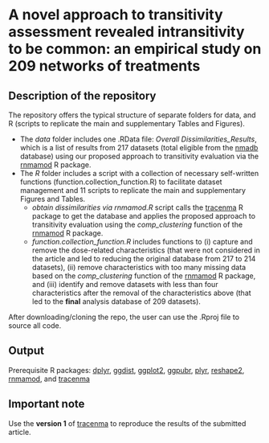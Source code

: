# A novel approach to transitivity assessment revealed intransitivity to be common: an empirical study on 209 networks of treatments

## Description of the repository

The repository offers the typical structure of separate folders for data, and R (scripts to replicate the main and supplementary Tables and Figures).
* The _data_ folder includes one .RData file: _Overall Dissimilarities_Results_, which is a list of results from 217 datasets (total eligible from the [nmadb](https://CRAN.R-project.org/package=nmadb) database) using our proposed approach to transitivity evaluation via the [rnmamod](https://CRAN.R-project.org/package=rnmamod) R package. 
* The _R_ folder includes a script with a collection of necessary self-written functions (function.collection_function.R) to facilitate dataset management and 11 scripts to replicate the main and supplementary Figures and Tables. 
  * _obtain dissimilarities via rnmamod.R_ script calls the [tracenma](https://CRAN.R-project.org/package=tracenma) R package to get the database and applies the proposed approach to transitivity evaluation using the _comp_clustering_ function of the [rnmamod](https://CRAN.R-project.org/package=rnmamod) R package.
  * _function.collection_function.R_ includes functions to (i) capture and remove the
  dose-related characteristics (that were not considered in the article and led to reducing the
  original database from 217 to 214 datasets), (ii) remove characteristics with too many missing
  data based on the _comp_clustering_ function of the [rnmamod](https://CRAN.R-project.org/package=rnmamod) R package, and (iii) identify
  and remove datasets with less than four characteristics after the removal of the
  characteristics above (that led to the __final__ analysis database of 209 datasets).

After downloading/cloning the repo, the user can use the .Rproj file to source all code.

## Output 

Prerequisite R packages: [dplyr](https://CRAN.R-project.org/package=dplyr), 
[ggdist](https://CRAN.R-project.org/package=ggdist),
[ggplot2]( https://CRAN.R-project.org/package=ggplot2),
[ggpubr](https://cran.r-project.org/web/packages/ggpubr/),
[plyr](https://CRAN.R-project.org/package=plyr),
[reshape2](https://CRAN.R-project.org/package=reshape2),
[rnmamod](https://CRAN.R-project.org/package=rnmamod), and
[tracenma](https://CRAN.R-project.org/package=tracenma)

## Important note

Use the __version 1__ of [tracenma](https://CRAN.R-project.org/package=tracenma) to reproduce the results of the submitted article.
